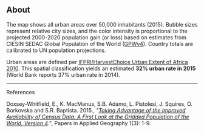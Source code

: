 ## About

The map shows all urban areas over 50,000 inhabitants (2015). Bubble sizes represent relative city sizes, and the color intensity is proportional to the projected 2000-2020 population gain (or loss) based on estimates from CIESIN SEDAC Global Population of the World ([GPWv4](http://beta.sedac.ciesin.columbia.edu/data/set/gpw-v4-admin-unit-center-points-population-estimates/data-download)). Country totals are calibrated to UN population projections. 

Urban areas are defined per [IFPRI/HarvestChoice Urban Extent of Africa 2010](http://dx.doi.org/10.7910/DVN/RUNZJD). This spatial classification yields an estimated **32% urban rate in 2015** (World Bank reports 37% urban rate in 2014).


*************************************************************************************

<label>References</label>

Doxsey-Whitfield, E., K. MacManus, S.B. Adamo, L. Pistolesi, J. Squires, O. Borkovska and S.R. Baptista. 2015., *"[Taking Advantage of the Improved Availability of Census Data: A First Look at the Gridded Population of the World, Version 4](http://dx.doi.org/10.1080/23754931.2015.1014272)."*, Papers in Applied Geography 1(3): 1-9.

